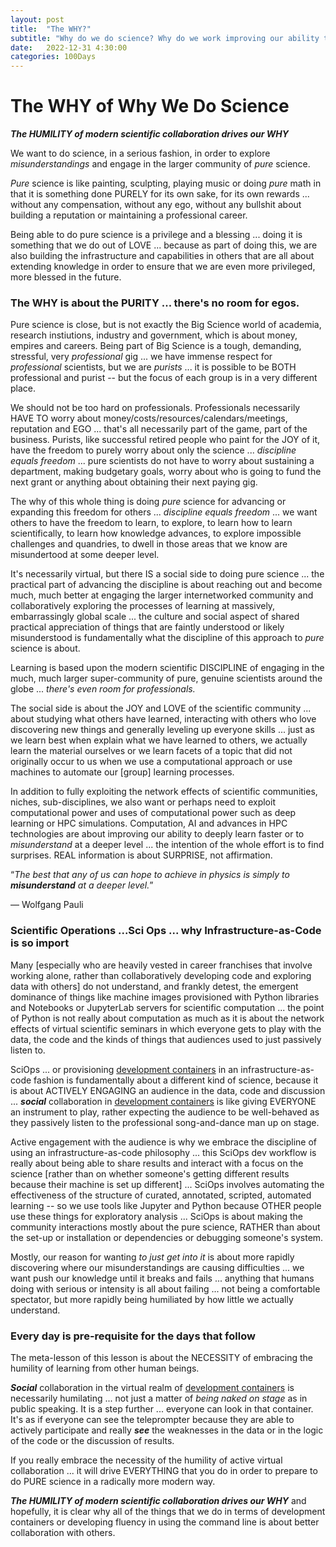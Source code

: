 ```yaml
---
layout: post
title:  "The WHY?"
subtitle: "Why do we do science? Why do we work improving our ability to learn collaboratively and build knowledge"
date:   2022-12-31 4:30:00
categories: 100Days
---
```



# The WHY of Why We Do Science


***The HUMILITY of modern scientific collaboration drives our WHY***

We want to do science, in a serious fashion, in order to explore *misunderstandings* and engage in the larger community of *pure* science.

*Pure* science is like painting, sculpting, playing music or doing *pure* math in that it is something done PURELY for its own sake, for its own rewards ... without any compensation, without any ego, without any bullshit about building a reputation or maintaining a professional career.  

Being able to do pure science is a privilege and a blessing ... doing it is something that we do out of LOVE ... because as part of doing this, we are also building the infrastructure and capabilities in others that are all about extending knowledge in order to ensure that we are even more privileged, more blessed in the future.

### The WHY is about the PURITY ... there's no room for egos.

Pure science is close, but is not exactly the Big Science world of academia, research instiutions, industry and government, which is about money, empires and careers. Being part of Big Science is a tough, demanding, stressful, very *professional* gig ... we have immense respect for *professional* scientists, but we are *purists* ... it is possible to be BOTH professional and purist -- but the focus of each group is in a very different place. 

We should not be too hard on professionals. Professionals necessarily HAVE TO worry about money/costs/resources/calendars/meetings, reputation and EGO ... that's all necessarily part of the game, part of the business. Purists, like successful retired people who paint for the JOY of it, have the freedom to purely worry about only the science ... *discipline equals freedom* ... pure scientists do not have to worry about sustaining a department, making budgetary goals, worry about who is going to fund the next grant or anything about obtaining their next paying gig.  

The why of this whole thing is doing *pure* science for advancing or expanding this freedom for others ... *discipline equals freedom* ... we want others to have the freedom to learn, to explore, to learn how to learn scientifically, to learn how knowledge advances, to explore impossible challenges and quandries, to dwell in those areas that we know are misundertood at some deeper level.

It's necessarily virtual, but there IS a social side to doing pure science ... the practical part of advancing the discipline is about reaching out and become much, much better at engaging the larger internetworked community and collaboratively exploring the processes of learning at massively, embarrassingly global scale ... the culture and social aspect of shared practical appreciation of things that are faintly understood or likely misunderstood is fundamentally what the discipline of this approach to *pure* science is about. 

Learning is based upon the modern scientific DISCIPLINE of engaging in the much, much larger super-community of pure, genuine scientists around the globe ... *there's even room for professionals.*  

The social side is about the JOY and LOVE of the scientific community ... about studying what others have learned, interacting with others who love discovering new things and generally leveling up everyone skills ... just as we learn best when explain what we have learned to others, we actually learn the material ourselves or we learn facets of a topic that did not originally occur to us when we use a computational approach or use machines to automate our [group] learning processes.

In addition to fully exploiting the network effects of scientific communities, niches, sub-disciplines, we also want or perhaps need to exploit computational power and uses of computational power such as deep learning or HPC simulations. Computation, AI and advances in HPC technologies are about improving our ability to deeply learn faster or to *misunderstand* at a deeper level ... the intention of the whole effort is to find surprises.  REAL information is about SURPRISE, not affirmation.

“*The best that any of us can hope to achieve in physics is simply to* ***misunderstand*** *at a deeper level.*”

― Wolfgang Pauli

### Scientific Operations ...Sci Ops ... why Infrastructure-as-Code is so import

Many [especially who are heavily vested in career franchises that involve working alone, rather than collaboratively developing code and exploring data with others] do not understand, and frankly detest, the emergent dominance of things like machine images provisioned with Python libraries and Notebooks or JupyterLab servers for scientific computation ... the point of Python is not really about computation as much as it is about the network effects of virtual scientific seminars in which everyone gets to play with the data, the code and the kinds of things that audiences used to just passively listen to.

SciOps ... or provisioning [development containers](https://containers.dev) in an infrastructure-as-code fashion is fundamentally about a different kind of science, because it is about ACTIVELY ENGAGING an audience in the data, code and discussion ... ***social*** collaboration in [development containers](https://containers.dev) is like giving EVERYONE an instrument to play, rather expecting the audience to be well-behaved as they passively listen to the professional song-and-dance man up on stage.  
 
Active engagement with the audience is why we embrace the discipline of using an infrastructure-as-code philosophy ... this SciOps dev workflow is really about being able to share results and interact with a focus on the science [rather than on whether someone's getting different results because their machine is set up different] ... SciOps involves automating the effectiveness of the structure of curated, annotated, scripted, automated learning -- so we use tools like Jupyter and Python because OTHER people use these things for exploratory analysis ... SciOps is about making the community interactions mostly about the pure science, RATHER than about the set-up or installation or dependencies or debugging someone's system.

Mostly, our reason for wanting *to just get into it* is about more rapidly discovering where our misunderstandings are causing difficulties ...  we want push our knowledge until it breaks and fails ... anything that humans doing with serious or intensity is all about failing ... not being a comfortable spectator, but more rapidly being humiliated by how little we actually understand.

### Every day is pre-requisite for the days that follow

The meta-lesson of this lesson is about the NECESSITY of embracing the humility of learning from other human beings.

***Social*** collaboration in the virtual realm of [development containers](https://containers.dev) is necessarily humilating ... not just a matter of *being naked on stage* as in public speaking. It is a step further ... everyone can look in that container. It's as if everyone can see the teleprompter because they are able to actively participate and really ***see*** the weaknesses in the data or in the logic of the code or the discussion of results.

If you really embrace the necessity of the humility of active virtual collaboration ... it will drive EVERYTHING that you do in order to prepare to do PURE science in a radically more modern way.

***The HUMILITY of modern scientific collaboration drives our WHY*** and hopefully, it is clear why all of the things that we do in terms of development containers or developing fluency in using the command line is about better collaboration with others.
